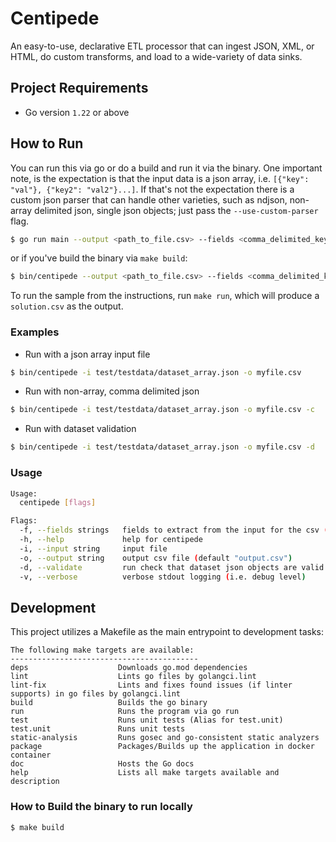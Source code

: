 # Centipede
An easy-to-use, declarative ETL processor that can ingest JSON, XML, or HTML, do custom transforms, and load to a wide-variety 
of data sinks. 

## Project Requirements
- Go version `1.22` or above

## How to Run
You can run this via go or do a build and run it via the binary. One important note, is the expectation is 
that the input data is a json array, i.e. `[{"key": "val"}, {"key2": "val2"}...]`. If that's not the expectation 
there is a custom json parser that can handle other varieties, such as ndjson, non-array delimited json, single 
json objects; just pass the `--use-custom-parser` flag.

```sh
$ go run main --output <path_to_file.csv> --fields <comma_delimited_keys> --input <json_array.json>
```

or if you've build the binary via `make build`:

```sh
$ bin/centipede --output <path_to_file.csv> --fields <comma_delimited_keys> --input <filename_or_address>
```

To run the sample from the instructions, run `make run`, which will produce a `solution.csv` as the output.

### Examples
- Run with a json array input file
```sh
$ bin/centipede -i test/testdata/dataset_array.json -o myfile.csv
```

- Run with non-array, comma delimited json
```sh
$ bin/centipede -i test/testdata/dataset_array.json -o myfile.csv -c
```

- Run with dataset validation
```sh
$ bin/centipede -i test/testdata/dataset_array.json -o myfile.csv -d
```

### Usage
```sh
Usage:
  centipede [flags]

Flags:
  -f, --fields strings   fields to extract from the input for the csv (default [modified,publisher.name,publisher.subOrganizationOf.name,contactPoint.fn,keyword])
  -h, --help             help for centipede
  -i, --input string     input file
  -o, --output string    output csv file (default "output.csv")
  -d, --validate         run check that dataset json objects are valid
  -v, --verbose          verbose stdout logging (i.e. debug level)
```

## Development
This project utilizes a Makefile as the main entrypoint to development tasks:
```
The following make targets are available:
------------------------------------------
deps                    Downloads go.mod dependencies
lint                    Lints go files by golangci.lint
lint-fix                Lints and fixes found issues (if linter supports) in go files by golangci.lint
build                   Builds the go binary
run                     Runs the program via go run
test                    Runs unit tests (Alias for test.unit)
test.unit               Runs unit tests
static-analysis         Runs gosec and go-consistent static analyzers
package                 Packages/Builds up the application in docker container
doc                     Hosts the Go docs
help                    Lists all make targets available and description
```

### How to Build the binary to run locally
```sh
$ make build
```
